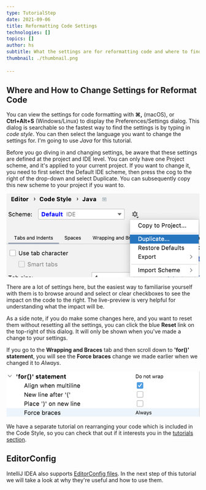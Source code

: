 ```yaml
---
type: TutorialStep
date: 2021-09-06
title: Reformatting Code Settings
technologies: []
topics: []
author: hs
subtitle: What the settings are for reformatting code and where to find them
thumbnail: ./thumbnail.png

---
```


## Where and How to Change Settings for Reformat Code
You can view the settings for code formatting with **⌘,** (macOS), or **Ctrl+Alt+S** (Windows/Linux) to display the Preferences/Settings dialog. This dialog is searchable so the fastest way to find the settings is by typing in _code style_. You can then select the language you want to change the settings for. I'm going to use _Java_ for this tutorial. 

Before you go diving in and changing settings, be aware that these settings are defined at the project and IDE level. You can only have one Project scheme, and it's applied to your current project. If you want to change it, you need to first select the Default IDE scheme, then press the cog to the right of the drop-down and select Duplicate. You can subsequently copy this new scheme to your project if you want to.  

![Copy Code Style Theme](copy-code-style-scheme.png)

There are a lot of settings here, but the easiest way to familiarise yourself with them is to browse around and select or clear checkboxes to see the impact on the code to the right. The live-preview is very helpful for understanding what the impact will be. 

As a side note, if you do make some changes here, and you want to reset them without resetting all the settings, you can click the blue **Reset** link on the top-right of this dialog. It will only be shown when you've made a change to your settings.

If you go to the **Wrapping and Braces** tab and then scroll down to **'for()' statement**, you will see the **Force braces** change we made earlier when we changed it to _Always_.

![For Loop - Setting for Braces Always](for-statement-braces-setting.png)

We have a separate tutorial on rearranging your code which is included in the Code Style, so you can check that out if it interests you in the [tutorials section](https://www.jetbrains.com/idea/guide/tutorials/).

## EditorConfig
IntelliJ IDEA also supports [EditorConfig files](https://editorconfig.org/). In the next step of this tutorial we will take a look at why they're useful and how to use them.